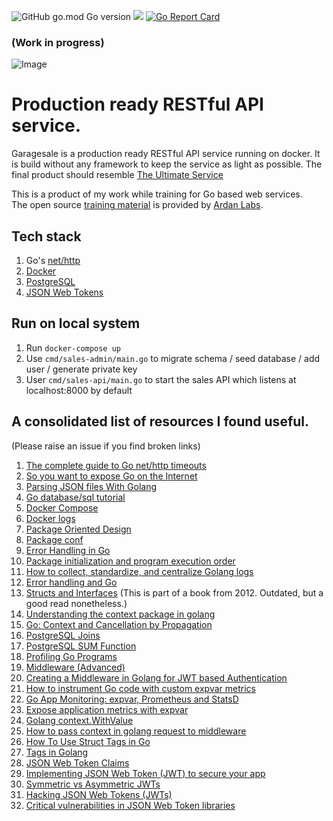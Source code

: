 <img alt="GitHub go.mod Go version" src="https://img.shields.io/github/go-mod/go-version/sreejeet/garagesale">&nbsp;<img src="https://img.shields.io/badge/Ask%20me-anything-1abc9c.svg">
[![Go Report Card](https://goreportcard.com/badge/github.com/sreejeet/garagesale)](https://goreportcard.com/report/github.com/sreejeet/garagesale)

### (Work in progress)
<img alt="Image" src="https://i.imgur.com/5K6jBOC.png">

# Production ready RESTful API service.

Garagesale is a production ready RESTful API service running on docker. It is build without any framework to keep the service as light as possible. The final product should resemble [The Ultimate Service](https://github.com/ardanlabs/service)

This is a product of my work while training for Go based web services.  
The open source [training material](https://github.com/ardanlabs/service-training) is provided by [Ardan Labs](http://www.ardanlabs.com/).

## Tech stack
1. Go's [net/http](https://golang.org/pkg/net/http/)
2. [Docker](https://www.docker.com)
3. [PostgreSQL](https://www.postgresql.org/)
4. [JSON Web Tokens](https://jwt.io/)

## Run on local system
1. Run `docker-compose up`
2. Use `cmd/sales-admin/main.go` to migrate schema / seed database / add user / generate private key
3. User `cmd/sales-api/main.go` to start the sales API which listens at localhost:8000 by default

## A consolidated list of resources I found useful.
(Please raise an issue if you find broken links)
1. [The complete guide to Go net/http timeouts](https://blog.cloudflare.com/the-complete-guide-to-golang-net-http-timeouts/)
2. [So you want to expose Go on the Internet](https://blog.cloudflare.com/exposing-go-on-the-internet/)
3. [Parsing JSON files With Golang](https://tutorialedge.net/golang/parsing-json-with-golang/)
4. [Go database/sql tutorial](http://go-database-sql.org/)
5. [Docker Compose](https://docs.docker.com/compose/compose-file)
6. [Docker logs](https://docs.docker.com/config/containers/logging/)
7. [Package Oriented Design](https://www.ardanlabs.com/blog/2017/02/package-oriented-design.html)
8. [Package conf](https://github.com/ardanlabs/service-training/blob/master/06-configuration/internal/platform/conf/README.md)
9. [Error Handling in Go](https://medium.com/@hussachai/error-handling-in-go-a-quick-opinionated-guide-9199dd7c7f76)
10. [Package initialization and program execution order](https://yourbasic.org/golang/package-init-function-main-execution-order/)
11. [How to collect, standardize, and centralize Golang logs](https://www.datadoghq.com/blog/go-logging/)
12. [Error handling and Go](https://blog.golang.org/error-handling-and-go)
13. [Structs and Interfaces](https://www.golang-book.com/books/intro/9) (This is part of a book from 2012. Outdated, but a good read nonetheless.)
14. [Understanding the context package in golang](http://p.agnihotry.com/post/understanding_the_context_package_in_golang/)
15. [Go: Context and Cancellation by Propagation](https://medium.com/a-journey-with-go/go-context-and-cancellation-by-propagation-7a808bbc889c)
16. [PostgreSQL Joins](https://www.postgresqltutorial.com/postgresql-joins/)
17. [PostgreSQL SUM Function](https://www.postgresqltutorial.com/postgresql-sum-function/)
18. [Profiling Go Programs](https://blog.golang.org/pprof)
19. [Middleware (Advanced)](https://gowebexamples.com/advanced-middleware/)
20. [Creating a Middleware in Golang for JWT based Authentication](https://hackernoon.com/creating-a-middleware-in-golang-for-jwt-based-authentication-cx3f32z8)
21. [How to instrument Go code with custom expvar metrics](https://sysdig.com/blog/golang-expvar-custom-metrics/)
22. [Go App Monitoring: expvar, Prometheus and StatsD](https://www.opsdash.com/blog/golang-app-monitoring-statsd-expvar-prometheus.html)
23. [Expose application metrics with expvar](http://blog.ralch.com/tutorial/golang-metrics-with-expvar/)
24. [Golang context.WithValue](https://stackoverflow.com/a/40380147/13512702)
25. [How to pass context in golang request to middleware](https://stackoverflow.com/a/49247940/13512702)
26. [How To Use Struct Tags in Go](https://www.digitalocean.com/community/tutorials/how-to-use-struct-tags-in-go)
27. [Tags in Golang](https://medium.com/golangspec/tags-in-golang-3e5db0b8ef3e)
28. [JSON Web Token Claims](https://auth0.com/docs/tokens/concepts/jwt-claims)
29. [Implementing JSON Web Token (JWT) to secure your app](https://blog.nextzy.me/implementing-json-web-token-jwt-to-secure-your-app-c8e1bd6f6a29)
30. [Symmetric vs Asymmetric JWTs](https://blog.usejournal.com/symmetric-vs-asymmetric-jwts-bd5d1a9567f6)
31. [Hacking JSON Web Tokens (JWTs)](https://medium.com/swlh/hacking-json-web-tokens-jwts-9122efe91e4a)
32. [Critical vulnerabilities in JSON Web Token libraries](https://auth0.com/blog/critical-vulnerabilities-in-json-web-token-libraries/)